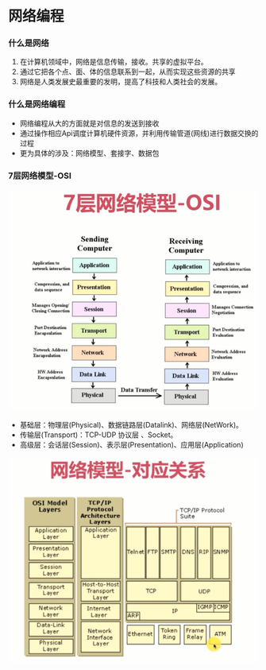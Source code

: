 # 网络编程 

### 什么是网络

1. 在计算机领域中，网络是信息传输，接收。共享的虚拟平台。
2. 通过它把各个点、面、体的信息联系到一起，从而实现这些资源的共享
3. 网络是人类发展史最重要的发明，提高了科技和人类社会的发展。

### 什么是网络编程

- 网络编程从大的方面就是对信息的发送到接收
- 通过操作相应Api调度计算机硬件资源，并利用传输管道(网线)进行数据交换的过程
- 更为具体的涉及：网络模型、套接字、数据包

### 7层网络模型-OSI

![](images/%E7%BD%91%E7%BB%9C%E6%A8%A1%E5%9E%8B.png)

- 基础层：物理层(Physical)、数据链路层(Datalink)、网络层(NetWork)。
- 传输层(Transport)：TCP-UDP 协议层 、Socket。
- 高级层：会话层(Session)、表示层(Presentation)、应用层(Application)

![image-20200327194508113](images/%E5%AF%B9%E5%BA%94%E5%85%B3%E7%B3%BB.png)

